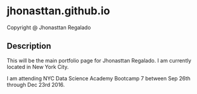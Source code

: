 # jhonasttan.github.io
 Copyright @ Jhonasttan Regalado
## Description
This will be the main portfolio page for Jhonasttan Regalado. I am
currently located in New York City.

I am attending NYC Data Science Academy Bootcamp 7 between Sep 26th through Dec 23rd 2016.
